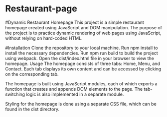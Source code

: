 # Restaurant-page

#Dynamic Restaurant Homepage
This project is a simple restaurant homepage created using JavaScript and DOM manipulation. The purpose of the project is to practice dynamic rendering of web pages using JavaScript, without relying on hard-coded HTML.

#Installation
Clone the repository to your local machine.
Run npm install to install the necessary dependencies.
Run npm run build to build the project using webpack.
Open the dist/index.html file in your browser to view the homepage.
Usage
The homepage consists of three tabs: Home, Menu, and Contact. Each tab displays its own content and can be accessed by clicking on the corresponding tab.

The homepage is built using JavaScript modules, each of which exports a function that creates and appends DOM elements to the page. The tab-switching logic is also implemented in a separate module.

Styling for the homepage is done using a separate CSS file, which can be found in the dist directory.
